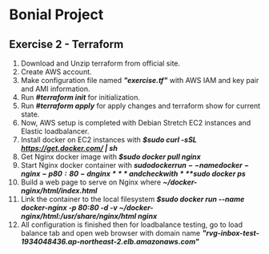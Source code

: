 # Bonial Project
Exercise 2 - Terraform
---------------------------------------------
1. Download and Unzip terraform from official site.
2. Create AWS account.
3. Make configuration file named ***"exercise.tf"*** with AWS IAM and key pair and AMI information.
4. Run ***#terraform init*** for initialization.
5. Run ***#terraform apply*** for apply changes and terraform show for current state.
6. Now, AWS setup is completed with Debian Stretch EC2 instances and Elastic loadbalancer.
7. Install docker on EC2 instances with ***$sudo curl -sSL https://get.docker.com/ | sh***
8. Get Nginx docker image with ***$sudo docker pull nginx***
9. Start Nginx docker container with ***$sudo docker run --name docker-nginx -p 80:80 -d nginx*** and check with ***$sudo docker ps***
10. Build a web page to serve on Nginx where ***~/docker-nginx/html/index.html***
11. Link the container to the local filesystem ***$sudo docker run --name docker-nginx -p 80:80 -d -v ~/docker-nginx/html:/usr/share/nginx/html nginx***
12. All configuration is finished then for loadbalance testing, go to load balance tab and open web browser with domain name ***"rvg-inbox-test-1934048436.ap-northeast-2.elb.amazonaws.com"***
